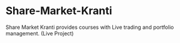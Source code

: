 # Share-Market-Kranti
Share Market Kranti provides courses with Live trading and portfolio management. (Live Project)
